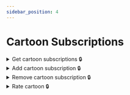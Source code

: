 ```yaml
---
sidebar_position: 4
---
```


# Cartoon Subscriptions

<details id="get-cartoon-subs">
  <summary>Get cartoon subscriptions 🔒</summary>

**GET** `https://staging-kaboom.herokuapp.com/v1/accounts/cartoons/subscriptions/`

**Query params:**

| Name           | Value        | Type       | Required  |
|----------------|--------------|------------|-----------|
| user           | 1            | int        | no        |
| query          | regular show | str        | no        |
| page *         | 1            | int        | no        |

\* pagination purposes

**Response:**

```json
{
  "count": 1,
  "next": null,
  "previous": null,
  "results": [
    {
      "id": 1,
      "user": {
        "username": "crxssed",
        "id": 1,
        "image": "https://www.gravatar.com/avatar/194556ddbe4401bf1e48aa8620f5f854?default=retro",
        "date_joined": "2022-01-08",
        "time_joined": "14:21:50",
        "is_staff": true,
        "userdata": {
          "bio": "![hello there](https://media4.giphy.com/media/Nx0rz3jtxtEre/giphy.gif)\n\n## Hi!",
          "private": false
        }
      },
      "series": {
        "id": 43,
        "genres": [
          {
            "id": 1,
            "genre": "Animation"
          },
          {
            "id": 2,
            "genre": "Comedy"
          }
        ],
        "network": {
          "id": 1,
          "name": "Cartoon Network",
          "website": "https://www.cartoonnetwork.co.uk",
          "logo": "",
          "date_created": "2022-01-13T20:02:38.507854Z"
        },
        "characters": [
          {
            "id": 4,
            "voice_actors": [
              {
                "id": 2,
                "age": 46,
                "name": "John Doe",
                "image": "",
                "date_of_birth": "1975-07-15",
                "date_of_death": null,
                "biography": "",
                "date_created": "2022-02-07T17:36:46.263489Z"
              }
            ],
            "teams": [],
            "location_of_operation": null,
            "name": "Rigby",
            "alias": null,
            "image": "",
            "biography": "RIGBONINGGGGGGGGGG",
            "status": "ALIVE",
            "alignment": "GOOD",
            "intelligence": 0,
            "strength": 0,
            "speed": 0,
            "durability": 0,
            "power": 0,
            "combat": 0,
            "date_created": "2022-02-05T10:39:07.452127Z"
          }
        ],
        "name": "Regular Show",
        "summary": "The series revolves around the lives of two friends, a blue jay named Mordecai and a raccoon named Rigby—both employed as groundskeepers at a local park. Their regular attempts to slack off usually lead to surreal, extreme, and often supernatural misadventures. During these misadventures, they interact with the show's other main characters: Benson, Pops, Muscle Man, Hi-Five Ghost, Skips, Thomas, Margaret and Eileen.",
        "season_count": 8,
        "cover_image": "",
        "background_image": "",
        "status": "COMPLETED",
        "rating": 7,
        "website": "https://cartoonnetwork.com/",
        "imdb_id": "tt1710308",
        "tmdb_id": 31132,
        "date_created": "2022-03-09T09:49:45.682459Z"
      },
      "rating": 7,
      "date_created": "2022-02-26T13:28:31Z"
    }
  ]
}
```

</details>

<details id="add-cartoon-sub">
  <summary>Add cartoon subscription 🔒</summary>

**POST** `https://staging-kaboom.herokuapp.com/v1/accounts/cartoons/subscriptions/`

**JSON Body:**

| Name                     | Required   |
|--------------------------|------------|
| series                   | yes        |
| rating                   | no         |

**Response:**

```json
{
  "id": 3,
  "rating": 9.0,
  "date_created": "2022-03-10T10:51:05.425717Z",
  "series": 44,
  "user": 1
}
```

</details>

<details id="remove-cartoon-sub">
  <summary>Remove cartoon subscription 🔒</summary>

**DELETE** `https://staging-kaboom.herokuapp.com/v1/accounts/cartoons/subscriptions/`

**JSON Body:**

| Name                     | Required   |
|--------------------------|------------|
| series                   | yes        |

**Response:**

```json
{
  "success": "Successfully unsubscribed"
}
```

</details>

<details id="rate-cartoon">
  <summary>Rate cartoon 🔒</summary>

**POST** `https://staging-kaboom.herokuapp.com/v1/accounts/cartoons/subscriptions/rate/`

**JSON Body:**

| Name                     | Required   |
|--------------------------|------------|
| series                   | yes        |
| rating                   | yes        |

**Response:**

```json
{
  "series": 43,
  "user": 1,
  "id": 1,
  "rating": 9
}
```

</details>